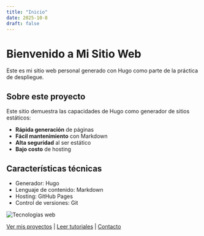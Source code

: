 ```yaml
---
title: "Inicio"
date: 2025-10-8
draft: false
---
```


# Bienvenido a Mi Sitio Web

Este es mi sitio web personal generado con Hugo como parte de la práctica de despliegue.

## Sobre este proyecto

Este sitio demuestra las capacidades de Hugo como generador de sitios estáticos:

- **Rápida generación** de páginas
- **Fácil mantenimiento** con Markdown
- **Alta seguridad** al ser estático
- **Bajo costo** de hosting

## Características técnicas

* Generador: Hugo
* Lenguaje de contenido: Markdown
* Hosting: GitHub Pages
* Control de versiones: Git

![Tecnologías web](/images/web.jpg)

[Ver mis proyectos](/posts/proyectos/) | [Leer tutoriales](/posts/tutoriales/) | [Contacto](/contact/)
